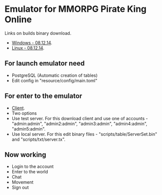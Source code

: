 Emulator for MMORPG Pirate King Online
===

Links on builds binary download.

- [Windows - 08.12.14](https://mega.co.nz/#!yMYxDSaQ!_ih7Qzo6CkEV_KD19tjBuLTcNc6nh33eOCpyr60X8nE).
- [Linux - 08.12.14](https://mega.co.nz/#!SZZ1hYgC!7ZLWhjppBL8IGkrPnUyl5dZnTLxqbnEUU0bA0rWj8VU).

## For launch emulator need

- PostgreSQL (Automatic creation of tables)
- Edit config in "resource/config/main.toml"

## For enter to the emulator

- [Client](https://mega.co.nz/#!PFhT3bJC!nWA8eAhxPz_2L-TzfqQtKPzm_xoEYaOoiQuHs6qyt-Y).
- Two options
 - Use test server. For this download client and use one of accounts - "admin:admin", "admin2:admin", "admin3:admin", "admin4:admin", "admin5:admin".
 - Use local server. For this edit binary files - "scripts/table/ServerSet.bin" and "scripts/txt/server.tx".

## Now working

- Login to the account
- Enter to the world
- Chat
- Movement
- Sign out 
